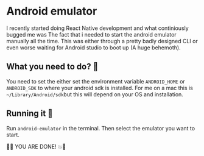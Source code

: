 # Android emulator

I recently started doing React Native development and what continiously bugged me was
The fact that i needed to start the android emulator manually all the time. This was either
through a pretty badly designed CLI or even worse waiting for Android studio to boot up (A huge behemoth).

## What you need to do? 🤔

You need to set the either set the environment variable `ANDROID_HOME` or `ANDROID_SDK`
to where your android sdk is installed. For me on a mac this is `~/Library/Android/sdk`but 
this will depend on your OS and installation.

## Running it 🚀

Run `android-emulator` in the terminal. Then select the emulator you want to start. 

🎉💥 YOU ARE DONE! 💥🎉
